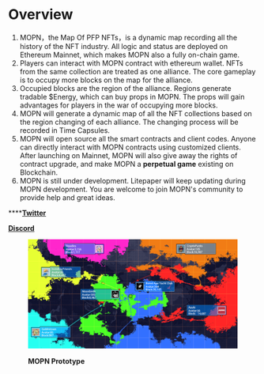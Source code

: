 # Overview

1. MOPN，the Map Of PFP NFTs，is a dynamic map recording all the history of the NFT industry. All logic and status are deployed on Ethereum Mainnet, which makes MOPN also a fully on-chain game.
2. Players can interact with MOPN contract with ethereum wallet. NFTs from the same collection are treated as one alliance. The core gameplay is to occupy more blocks on the map for the alliance.
3. Occupied blocks are the region of the alliance. Regions generate tradable $Energy, which can buy props in MOPN. The props will gain advantages for players in the war of occupying more blocks.
4. MOPN will generate a dynamic map of all the NFT collections based on the region changing of each alliance. The changing process will be recorded in Time Capsules.
5. MOPN will open source all the smart contracts and client codes. Anyone can directly interact with MOPN contracts using customized clients. After launching on Mainnet, MOPN will also give away the rights of contract upgrade, and make MOPN a **perpetual game** existing on Blockchain.
6. MOPN is still under development. Litepaper will keep updating during MOPN development. You are welcome to join MOPN's community to provide help and great ideas.

****[**Twitter** ](https://twitter.com/Mopnxyz)

****[**Discord**](https://discord.com/invite/eXaPzPdb2j)****

<figure><img src=".gitbook/assets/image.png" alt=""><figcaption><p><strong>MOPN Prototype</strong></p></figcaption></figure>
